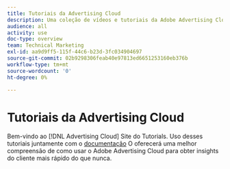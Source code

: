 ```yaml
---
title: Tutoriais da Advertising Cloud
description: Uma coleção de vídeos e tutoriais da Adobe Advertising Cloud.
audience: all
activity: use
doc-type: overview
team: Technical Marketing
exl-id: aa9d9ff5-115f-44c6-b23d-3fc034904697
source-git-commit: 02b9298306feab40e97813ed6651253160eb376b
workflow-type: tm+mt
source-wordcount: '0'
ht-degree: 0%

---
```


# Tutoriais da Advertising Cloud

Bem-vindo ao [!DNL Advertising Cloud] Site do Tutorials. Uso desses tutoriais juntamente com o [documentação](https://helpx.adobe.com/support/advertising-cloud.html) O oferecerá uma melhor compreensão de como usar o Adobe Advertising Cloud para obter insights do cliente mais rápido do que nunca.

<!--
See other -learn tutorials landing pages to get ideas for additional content
-->
